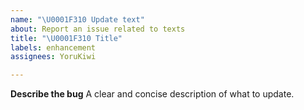 ```yaml
---
name: "\U0001F310 Update text"
about: Report an issue related to texts
title: "\U0001F310 Title"
labels: enhancement
assignees: YoruKiwi

---
```


**Describe the bug**
A clear and concise description of what to update.
